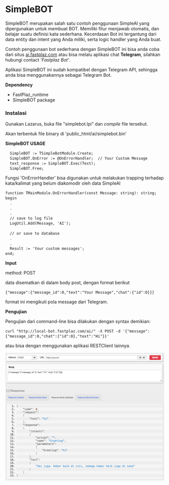 

# SimpleBOT

SimpleBOT merupakan salah satu contoh penggunaan SimpleAI yang dipergunakan untuk membuat BOT.
Memiliki fitur menjawab otomatis, dan belajar suatu definisi kata sederhana.
Kecerdasan Bot ini tergantung dari data entity dan intent yang Anda miliki, serta logic handler yang Anda buat.

Contoh penggunaan bot sederhana dengan SimpleBOT ini bisa anda coba dari situs [ai.fastplaz.com](http://ai.fastplaz.com) atau bisa melalu aplikasi chat **Telegram**, silahkan hubungi contact *'Fastplaz Bot'*.

Aplikasi SimpleBOT ini sudah kompatibel dengan Telegram API, sehingga anda bisa menggunakannya sebagai Telegram Bot.


**Dependency**

- FastPlaz_runtime
- SimpleBOT package

### Instalasi

Gunakan Lazarus, buka file "simplebot.lpi" dan *compile* file tersebut.

Akan terbentuk file binary di 'public_html/ai/simplebot.bin'

**SimpleBOT USAGE**

```
  SimpleBOT := TSimpleBotModule.Create;
  SimpleBOT.OnError := @OnErrorHandler;  // Your Custom Message
  text_response := SimpleBOT.Exec(Text);
  SimpleBOT.Free;

```

Fungsi 'OnErrorHandler' bisa digunakan untuk melakukan trapping terhadap kata/kalimat yang belum diakomodir oleh data SimpleAI

```delphi
function TMainModule.OnErrorHandler(const Message: string): string;
begin
  .
  .
  .
  // save to log file
  LogUtil.Add(Message, 'AI');
  
  // or save to database
  .
  .
  Result := 'Your custom messages';
end;
```

**Input**

method: POST

data disematkan di dalam body post, dengan format berikut

```
{"message":{"message_id":0,"text":"Your Message","chat":{"id":0}}}
```

format ini mengikuti pola message dari Telegram.


**Pengujian**

Pengujian dari command-line bisa dilakukan dengan syntax demikian:

```
curl "http://local-bot.fastplaz.com/ai/" -X POST -d '{"message":{"message_id":0,"chat":{"id":0},"text":"Hi"}}'
```

atau bisa dengan menggunakan aplikasi RESTClient lainnya.


![Format](img/format_01.png "Format")
